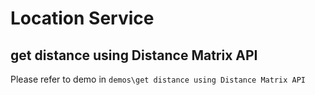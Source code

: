 # Location Service

## get distance using Distance Matrix API

Please refer to demo in `demos\get distance using Distance Matrix API`
